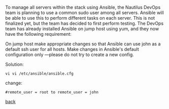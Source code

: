 To manage all servers within the stack using Ansible, the Nautilus DevOps team is planning to use a common sudo user among all servers. Ansible will be able to use this to perform different tasks on each server. This is not finalized yet, but the team has decided to first perform testing. The DevOps team has already installed Ansible on jump host using yum, and they now have the following requirement:  

On jump host make appropriate changes so that Ansible can use john as a default ssh user for all hosts. Make changes in Ansible's default configuration only —please do not try to create a new config.  

Solution:  

```
vi vi /etc/ansible/ansible.cfg
```

change:  
```
#remote_user = root to remote_user = john  
```

[back](https://github.com/MederD/Kodekloud-Engineer-Tasks)  
